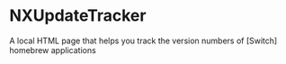# NXUpdateTracker
A local HTML page that helps you track the version numbers of [Switch] homebrew applications
